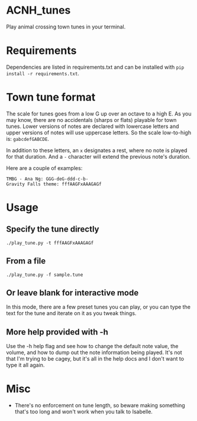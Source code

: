 # ACNH_tunes
Play animal crossing town tunes in your terminal.

# Requirements
Dependencies are listed in requirements.txt and can be installed with `pip install -r requirements.txt`.

# Town tune format
The scale for tunes goes from a low G up over an octave to a high E. As you may know, there are no accidentals (sharps or flats) playable for town tunes. Lower versions of notes are declared with lowercase letters and upper versions of notes will use uppercase letters. So the scale low-to-high is: `gabcdefGABCDE`.

In addition to these letters, an `x` designates a rest, where no note is played for that duration. And a `-` character will extend the previous note's duration.

Here are a couple of examples:

```
TMBG - Ana Ng: GGG-deG-ddd-c-b-
Gravity Falls theme: fffAAGFxAAAGAGf
```

# Usage

## Specify the tune directly
`./play_tune.py -t fffAAGFxAAAGAGf`

## From a file
`./play_tune.py -f sample.tune`

## Or leave blank for interactive mode
In this mode, there are a few preset tunes you can play, or you can type the text for the tune and iterate on it as you tweak things.

## More help provided with -h
Use the -h help flag and see how to change the default note value, the volume, and how to dump out the note information being played. It's not that I'm trying to be cagey, but it's all in the help docs and I don't want to type it all again.

# Misc
- There's no enforcement on tune length, so beware making something that's too long and won't work when you talk to Isabelle.